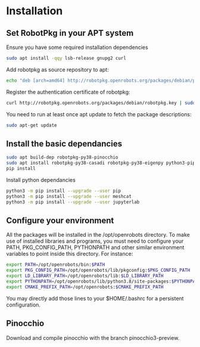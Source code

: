 # Installation

## Set RobotPkg in your APT system

Ensure you have some required installation dependencies

```bash
sudo apt install -qqy lsb-release gnupg2 curl
```

Add robotpkg as source repository to apt:

```bash
echo "deb [arch=amd64] http://robotpkg.openrobots.org/packages/debian/pub $(lsb_release -cs) robotpkg" | sudo tee /etc/apt/sources.list.d/robotpkg.list
```
Register the authentication certificate of robotpkg:

```bash
curl http://robotpkg.openrobots.org/packages/debian/robotpkg.key | sudo apt-key add -
```

You need to run at least once apt update to fetch the package descriptions:

```bash
sudo apt-get update
```

## Install the basic dependancies

```bash
sudo apt build-dep robotpkg-py38-pinocchio
sudo apt install robotpkg-py38-casadi robotpkg-py38-eigenpy python3-pip
pip install 
```

Install python dependancies
```bash
python3 -m pip install --upgrade --user pip
python3 -m pip install --upgrade --user meshcat
python3 -m pip install --upgrade --user jupyterlab
```

## Configure your environment

All the packages will be installed in the /opt/openrobots directory. To make use of installed libraries and programs, you must need to configure your PATH, PKG_CONFIG_PATH, PYTHONPATH and other similar environment variables to point inside this directory. For instance:

```bash
export PATH=/opt/openrobots/bin:$PATH
export PKG_CONFIG_PATH=/opt/openrobots/lib/pkgconfig:$PKG_CONFIG_PATH
export LD_LIBRARY_PATH=/opt/openrobots/lib:$LD_LIBRARY_PATH
export PYTHONPATH=/opt/openrobots/lib/python3.8/site-packages:$PYTHONPATH # Adapt your desired python version here
export CMAKE_PREFIX_PATH=/opt/openrobots:$CMAKE_PREFIX_PATH
```

You may directly add those lines to your $HOME/.bashrc for a persistent configuration.

## Pinocchio

Download and compile pinocchio with the branch pinocchio3-preview.
